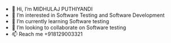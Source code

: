- 👋 Hi, I’m MIDHULAJ PUTHIYANDI
- 👀 I’m interested in Software Testing and Software Development
- 🌱 I’m currently learning Software testing
- 💞️ I’m looking to collaborate on Software testing
- 📫 Reach me +918129003321

<!---
MIDHULAJMDLJ/MIDHULAJMDLJ is a ✨ special ✨ repository because its `README.md` (this file) appears on your GitHub profile.
You can click the Preview link to take a look at your changes.
--->
